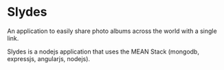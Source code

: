 Slydes
===================
An application to easily share photo albums across the world with a single link.

Slydes is a nodejs application that uses the MEAN Stack (mongodb, expressjs, angularjs, nodejs).
